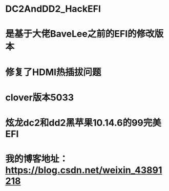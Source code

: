 # DC2AndDD2_HackEFI
# 是基于大佬BaveLee之前的EFI的修改版本
# 修复了HDMI热插拔问题
# clover版本5033
# 炫龙dc2和dd2黑苹果10.14.6的99完美EFI
# 我的博客地址：https://blog.csdn.net/weixin_43891218
